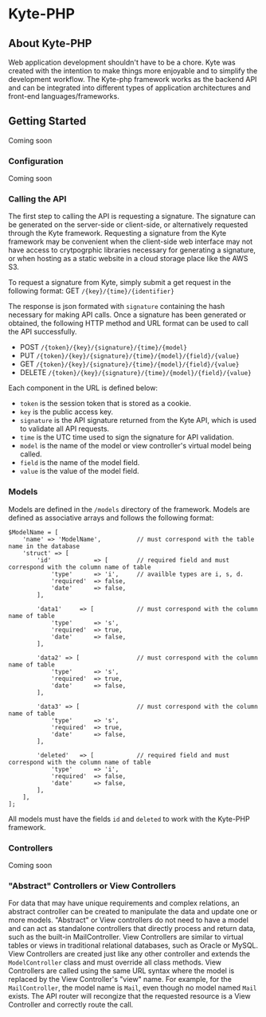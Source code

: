 # Kyte-PHP

## About Kyte-PHP
Web application development shouldn't have to be a chore.  Kyte was created with the intention to make things more enjoyable and to simplify the development workflow.  The Kyte-php framework works as the backend API and can be integrated into different types of application architectures and front-end languages/frameworks.

## Getting Started
Coming soon

### Configuration
Coming soon

### Calling the API
The first step to calling the API is requesting a signature.  The signature can be generated on the server-side or client-side, or alternatively requested through the Kyte framework.  Requesting a signature from the Kyte framework may be convenient when the client-side web interface may not have access to crytpogrphic libraries necessary for generating a signature, or when hosting as a static website in a cloud storage place like the AWS S3.

To request a signature from Kyte, simply submit a get request in the following format:
GET      `/{key}/{time}/{identifier}`

The response is json formated with `signature` containing the hash necessary for making API calls.  Once a signature has been generated or obtained, the following HTTP method and URL format can be used to call the API successfully.
 * POST     `/{token}/{key}/{signature}/{time}/{model}`
 * PUT      `/{token}/{key}/{signature}/{time}/{model}/{field}/{value}`
 * GET      `/{token}/{key}/{signature}/{time}/{model}/{field}/{value}`
 * DELETE   `/{token}/{key}/{signature}/{time}/{model}/{field}/{value}`

Each component in the URL is defined below:
* `token` is the session token that is stored as a cookie.
* `key` is the public access key.
* `signature` is the API signature returned from the Kyte API, which is used to validate all API requests.
* `time` is the UTC time used to sign the signature for API validation.
* `model` is the name of the model or view controller's virtual model being called.
* `field` is the name of the model field.
* `value` is the value of the model field.

### Models
Models are defined in the `/models` directory of the framework.  Models are defined as associative arrays and follows the following format:
```
$ModelName = [
	'name' => 'ModelName',          // must correspond with the table name in the database
	'struct' => [
		'id'			=> [        // required field and must correspond with the column name of table
			'type'		=> 'i',     // availble types are i, s, d.
			'required'	=> false,
			'date'		=> false,
		],

		'data1'		=> [            // must correspond with the column name of table
			'type'		=> 's',
			'required'	=> true,
			'date'		=> false,
		],

		'data2'	=> [                // must correspond with the column name of table
			'type'		=> 's',
			'required'	=> true,
			'date'		=> false,
		],

		'data3'	=> [                // must correspond with the column name of table
			'type'		=> 's',
			'required'	=> true,
			'date'		=> false,
		],

		'deleted'	=> [            // required field and must correspond with the column name of table
			'type'		=> 'i',
			'required'	=> false,
			'date'		=> false,
		],
	],
];
```
All models must have the fields `id` and `deleted` to work with the Kyte-PHP framework.

### Controllers
Coming soon

### "Abstract" Controllers or View Controllers
For data that may have unique requirements and complex relations, an abstract controller can be created to manipulate the data and update one or more models.  "Abstract" or View controllers do not need to have a model and can act as standalone controllers that directly process and return data, such as the built-in MailController.  View Controllers are similar to virtual tables or views in traditional relational databases, such as Oracle or MySQL.  View Controllers are created just like any other controller and extends the `ModelController` class and must override all class methods.  View Controllers are called using the same URL syntax where the model is replaced by the View Controller's "view" name.  For example, for the `MailController`, the model name is `Mail`, even though no model named `Mail` exists.  The API router will recongize that the requested resource is a View Controller and correctly route the call.
